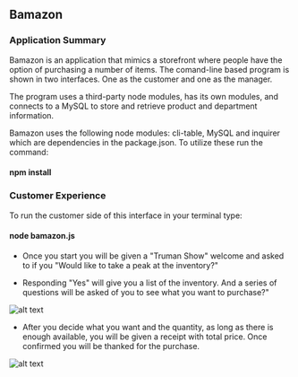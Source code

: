 ## Bamazon

### Application Summary

Bamazon is an application that mimics a storefront where people have the option of purchasing a number of items. The comand-line based program is shown in two interfaces. One as the customer and one as the manager.

The program uses a third-party node modules, has its own modules, and connects to a MySQL to store and retrieve product and department information.

Bamazon uses the following node modules: cli-table, MySQL and inquirer which are dependencies in the package.json. To utilize these run the command:

#### npm install


### Customer Experience

To run the customer side of this interface in your terminal type:

#### node bamazon.js

+ Once you start you will be given a "Truman Show" welcome and asked to if you "Would like to take a peak at the inventory?"

+ Responding "Yes" will give you a list of the inventory. And a series of questions will be asked of you to see what you want to purchase?"
 
![alt text](https://github.com/holytoledo36/bamazon/blob/master/images/currentinventory.png)


+ After you decide what you want and the quantity, as long as there is enough available, you will be given a receipt with total price. Once confirmed you will be thanked for the purchase.

![alt text](https://github.com/holytoledo36/bamazon/blob/master/images/ordercompleted.png)



